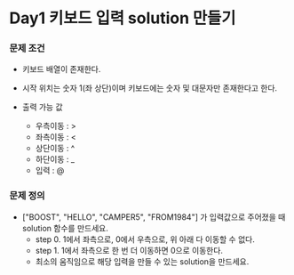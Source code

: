 # Day1 키보드 입력 solution 만들기

### 문제 조건

- 키보드 배열이 존재한다.
- 시작 위치는 숫자 1(좌 상단)이며 키보드에는 숫자 및 대문자만 존재한다고 한다.
- 출력 가능 값

  - 우측이동 : >
  - 좌측이동 : <
  - 상단이동 : ^
  - 하단이동 : \_
  - 입력 : @

### 문제 정의

- ["BOOST", "HELLO", "CAMPER5", "FROM1984"] 가 입력값으로 주어졌을 때 solution 함수를 만드세요.
  - step 0. 1에서 좌측으로, 0에서 우측으로, 위 아래 다 이동할 수 없다.
  - step 1. 1에서 좌측으로 한 번 더 이동하면 0으로 이동한다.
  - 최소의 움직임으로 해당 입력을 만들 수 있는 solution을 만드세요.
